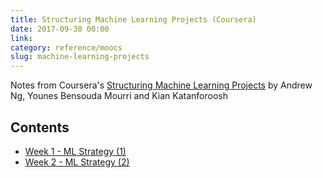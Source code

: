 ```yaml
---
title: Structuring Machine Learning Projects (Coursera) 
date: 2017-09-30 00:00
link: 
category: reference/moocs
slug: machine-learning-projects
---
```


Notes from Coursera's [Structuring Machine Learning Projects](https://www.coursera.org/learn/machine-learning-projects) by Andrew Ng, Younes Bensouda Mourri and Kian Katanforoosh

## Contents

* [Week 1 - ML Strategy (1)]({filename}/reference/moocs/coursera/machine-learning-projects/week-1.md)
* [Week 2 - ML Strategy (2)]({filename}/reference/moocs/coursera/machine-learning-projects/week-2.md)
